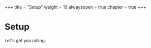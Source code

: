 +++
title = "Setup"
weight = 10
alwaysopen = true
chapter = true
+++

# Setup

Let's get you rolling.

